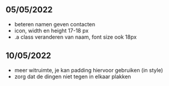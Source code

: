 

## 05/05/2022
- beteren namen geven contacten
- icon, width en height 17-18 px
- .a class veranderen van naam, font size ook 18px

## 10/05/2022
- meer witruimte, je kan padding hiervoor gebruiken (in style)
- zorg dat de dingen niet tegen in elkaar plakken
